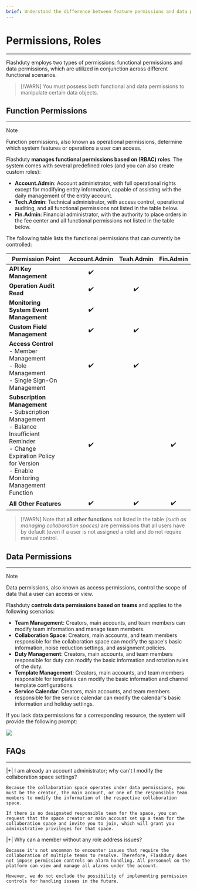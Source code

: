 ```yaml
---
brief: Understand the difference between feature permissions and data permissions
---
```


# Permissions, Roles

---

Flashduty employs two types of permissions: functional permissions and data permissions, which are utilized in conjunction across different functional scenarios.

> [!WARN]
> You must possess both functional and data permissions to manipulate certain data objects.

## Function Permissions
---
> [!NOTE]
> Function permissions, also known as operational permissions, determine which system features or operations a user can access.

Flashduty **manages functional permissions based on (RBAC) roles**. The system comes with several predefined roles (and you can also create custom roles):

- **Account.Admin**: Account administrator, with full operational rights except for modifying entity information, capable of assisting with the daily management of the entity account.
- **Tech.Admin**: Technical administrator, with access control, operational auditing, and all functional permissions not listed in the table below.
- **Fin.Admin**: Financial administrator, with the authority to place orders in the fee center and all functional permissions not listed in the table below.

The following table lists the functional permissions that can currently be controlled:

| Permission Point | Account.Admin | Teah.Admin | Fin.Admin |
| ------------ | :--------: | :--------:  | :--------: |
| **API Key Management**    | ✔️       |            |            |
| **Operation Audit Read**     | ✔️ | ✔️ |  |
| **Monitoring System Event Management**    | ✔️ |  |  |
| **Custom Field Management**    | ✔️ | ✔️ |  |
| **Access Control**<br>- Member Management<br>- Role Management<br>- Single Sign-On Management     | ✔️ | ✔️ |  |
| **Subscription Management**<br>- Subscription Management<br>- Balance Insufficient Reminder<br>- Change Expiration Policy for Version<br>- Enable Monitoring Management Function    | ✔️ |  | ✔️ |
| **All Other Features** | ✔️ | ✔️ | ✔️ |

> [!WARN]
> Note that **all other functions** not listed in the table *(such as managing collaboration spaces)* are permissions that all users have by default (even if a user is not assigned a role) and do not require manual control.

## Data Permissions
---
> [!NOTE]
> Data permissions, also known as access permissions, control the scope of data that a user can access or view.

Flashduty **controls data permissions based on teams** and applies to the following scenarios:

- **Team Management**: Creators, main accounts, and team members can modify team information and manage team members.
- **Collaboration Space**: Creators, main accounts, and team members responsible for the collaboration space can modify the space's basic information, noise reduction settings, and assignment policies.
- **Duty Management**: Creators, main accounts, and team members responsible for duty can modify the basic information and rotation rules of the duty.
- **Template Management**: Creators, main accounts, and team members responsible for templates can modify the basic information and channel template configurations.
- **Service Calendar**: Creators, main accounts, and team members responsible for the service calendar can modify the calendar's basic information and holiday settings.

If you lack data permissions for a corresponding resource, the system will provide the following prompt:

![](https://fcdoc.github.io/img/dCWMN_bb4xQtkzwoFjba1jqNWm_4J0RjzhIubwbGtCw.avif)

## FAQs
---

|+| I am already an account administrator; why can't I modify the collaboration space settings?

    Because the collaboration space operates under data permissions, you must be the creator, the main account, or one of the responsible team members to modify the information of the respective collaboration space.

    If there is no designated responsible team for the space, you can request that the space creator or main account set up a team for the collaboration space and invite you to join, which will grant you administrative privileges for that space.

|+| Why can a member without any role address issues?

    Because it's not uncommon to encounter issues that require the collaboration of multiple teams to resolve. Therefore, Flashduty does not impose permission controls on alarm handling. All personnel on the platform can view and manage all alarms under the account.

    However, we do not exclude the possibility of implementing permission controls for handling issues in the future.